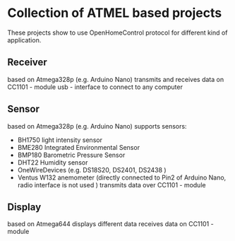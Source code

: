 # Collection of ATMEL based projects

These projects show to use OpenHomeControl protocol for different kind of application.

## Receiver
based on Atmega328p (e.g. Arduino Nano)
transmits and receives data on CC1101 - module
usb - interface to connect to any computer

## Sensor
based on Atmega328p (e.g. Arduino Nano)
supports sensors:
* BH1750 light intensity sensor
* BME280 Integrated Environmental Sensor
* BMP180  Barometric Pressure Sensor 
* DHT22 Humidity sensor
* OneWireDevices (e.g. DS18S20, DS2401, DS2438 )
* Ventus W132 anemometer (directly connected to Pin2 of Arduino Nano, radio interface is not used )
transmits data over CC1101 - module

## Display
based on Atmega644
displays different data
receives data on CC1101 - module